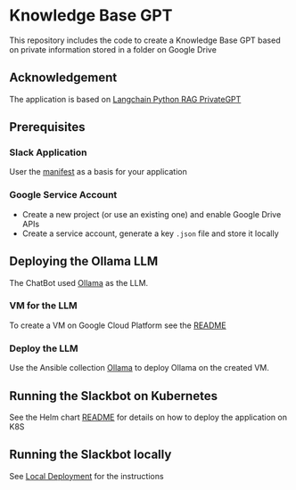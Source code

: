 # Knowledge Base GPT

This repository includes the code to create a Knowledge Base GPT based on private information stored in a folder on Google Drive

## Acknowledgement

The application is based on [Langchain Python RAG PrivateGPT](https://github.com/jmorganca/ollama/tree/main/examples/langchain-python-rag-privategpt)

## Prerequisites

### Slack Application

User the [manifest](./slack/manifest.yml) as a basis for your application

### Google Service Account

* Create a new project (or use an existing one) and enable Google Drive APIs
* Create a service account, generate a key `.json` file and store it locally

## Deploying the Ollama LLM

The ChatBot used [Ollama](https://ollama.com) as the LLM.

### VM for the LLM

To create a VM on Google Cloud Platform see the [README](./cloud/terraform/gcp/README.md)

### Deploy the LLM

Use the Ansible collection [Ollama](https://github.com/ygalblum/ansible-ollama-collection) to deploy Ollama on the created VM.

## Running the Slackbot on Kubernetes

See the Helm chart [README](./cloud/helm/README.md) for details on how to deploy the application on K8S

## Running the Slackbot locally

See [Local Deployment](./LOCAL_DEPLOYMENT.md) for the instructions
